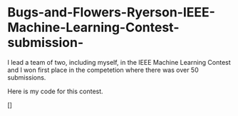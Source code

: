 # Bugs-and-Flowers-Ryerson-IEEE-Machine-Learning-Contest-submission-

I lead a team of two, including myself, in the IEEE Machine Learning Contest and I won first place in the competetion where there was over 50 submissions. 

Here is my code for this contest.






[]
